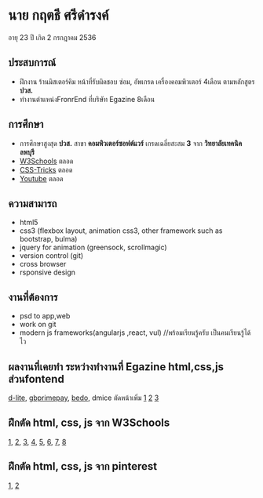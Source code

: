 # นาย กฤตธี ศรีดำรงค์
อายุ 23 ปี เกิด 2 กรกฎาคม 2536
## ประสบการณ์
- ฝึกงาน ร้านมิสเตอร์คิม หน้าที่รับผิดชอบ ซ่อม, อัพเกรด เครื่องคอมพิวเตอร์ 4เดือน ตามหลักสูตร **ปวส.**
- ทำงานตำแหน่งFronrEnd ที่บริษัท Egazine 8เดือน
## การศึกษา
- การศึกษาสูงสุด **ปวส.** สาขา **คอมพิวเตอร์ซอฟต์แวร์** เกรดเฉลี่ยสะสม **3** จาก **วิทยาลัยเทคนิคลพบุรี**
- [W3Schools](https://www.w3schools.com/) ตลอด
- [CSS-Tricks](https://css-tricks.com/) ตลอด
- [Youtube](https://youtube.com/) ตลอด
##  ความสามารถ 
- html5
- css3 (flexbox layout, animation css3, other framework such as bootstrap, bulma)
- jquery for animation (greensock, scrollmagic)
- version control (git)
- cross browser
- rsponsive design 
## งานที่ต้องการ 
- psd to app,web
- work on git
- modern js frameworks(angularjs ,react, vul) //พร้อมเรียนรู้ครับ เป็นคนเรียนรู้ได้ไว
## ผลงานที่เคยทำ ระหว่างทำงานที่ Egazine html,css,js ส่วนfontend
 [d-lite](http://www.d-lite.co.th/), 
 [gbprimepay](https://www.gbprimepay.com/),
 [bedo](http://www1.bedo.or.th/bedo/home.php),
 dmice ตัดหน้าเพิ่ม 
 [1](http://dmiceplanner.businesseventsthailand.com/dmice/campaign-d-c.php)
 [2](http://dmiceplanner.businesseventsthailand.com/dmice/campaign-d-e.php)
 [3](http://dmiceplanner.businesseventsthailand.com/dmice/copromotionwithtat.php)
## ฝึกตัด html, css, js จาก W3Schools
 [1](https://cdn.rawgit.com/kriteeT/portfolio/ae1c6f1c/work/About-me/index.html), 
 [2](https://cdn.rawgit.com/kriteeT/portfolio/ae1c6f1c/work/social/index.html),
 [3](https://cdn.rawgit.com/kriteeT/portfolio/a5e1b722/work/mailbox/index.html),
 [4](https://rawgit.com/kriteeT/portfolio/master/work/webhotel/index.html),
 [5](https://cdn.rawgit.com/kriteeT/portfolio/ae1c6f1c/work/admin/index.html),
 [6](https://cdn.rawgit.com/kriteeT/portfolio/ae1c6f1c/work/practice/index.html),
 [7](https://rawgit.com/kriteeT/portfolio/master/work/webhotel/index.html),
 [8](https://rawgit.com/kriteeT/portfolio/master/work/mobile/index.html)
## ฝึกตัด html, css, js จาก pinterest
 [1](https://cdn.rawgit.com/kriteeT/portfolio/73de9300/work/psd1/index.html), 
 [2](https://cdn.rawgit.com/kriteeT/portfolio/73de9300/work/psd2/index.html)
